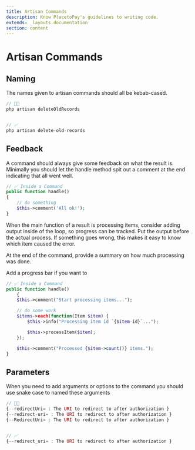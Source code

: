 ```yaml
---
title: Artisan Commands
description: Know PlacetoPay's guidelines to writing code.
extends: _layouts.documentation
section: content
---
```


# Artisan Commands

## Naming

The names given to artisan commands should all be kebab-cased.

```php
// 👎🏻
php artisan deleteOldRecords


// ✅
php artisan delete-old-records
```

## Feedback

A command should always give some feedback on what the result is. Minimally you should let the handle method spit out a comment at the end indicating that all went well.

```php
// ✅ Inside a Command
public function handle()
{
    // do something
    $this->comment('All ok!');
}
```

When the main function of a result is processing items, consider adding output inside of the loop, so progress can be tracked. Put the output before the actual process. If something goes wrong, this makes it easy to know which item caused the error.

At the end of the command, provide a summary on how much processing was done.

Add a progress bar if you want to

```php
// ✅ Inside a Command
public function handle()
    {
    $this->comment("Start processing items...");

    // do some work
    $items->each(function(Item $item) {
        $this->info("Processing item id `{$item-id}`...");

        $this->processItem($item);
    });

    $this->comment("Processed {$item->count()} items.");
}
```


## Parameters
When you need to add arguments or options to the command you should use snake case to named these arguments
```php
// 👎🏻
{--redirectUri= : The URI to redirect to after authorization }
{--redirect-uri= : The URI to redirect to after authorization }
{--RedirectUri= : The URI to redirect to after authorization }


// ✅
{--redirect_uri= : The URI to redirect to after authorization }
```